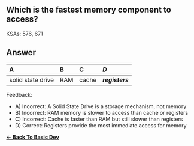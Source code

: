 ## Which is the fastest memory component to access?

KSAs: 576, 671

## Answer
| A | B | C | ***D*** |
| :--- | :--- | :--- | :--- |
| solid state drive | RAM | cache | ***registers*** |


Feedback:

- A) Incorrect: A Solid State Drive is a storage mechanism, not memory
- B) Incorrect: RAM memory is slower to access than cache or registers
- C) Incorrect: Cache is faster than RAM but still slower than registers
- D) Correct: Registers provide the most immediate access for memory

[**<- Back To Basic Dev**](../../../Basic_Dev.md)

